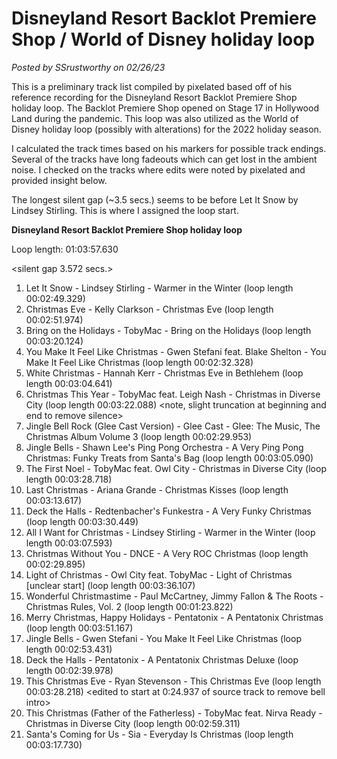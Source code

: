 # Disneyland Resort Backlot Premiere Shop / World of Disney holiday loop

*Posted by SSrustworthy on 02/26/23*

This is a preliminary track list compiled by pixelated based off of his reference recording for the Disneyland Resort Backlot Premiere Shop holiday loop. The Backlot Premiere Shop opened on Stage 17 in Hollywood Land during the pandemic. This loop was also utilized as the World of Disney holiday loop (possibly with alterations) for the 2022 holiday season.

I calculated the track times based on his markers for possible track endings. Several of the tracks have long fadeouts which can get lost in the ambient noise. I checked on the tracks where edits were noted by pixelated and provided insight below.

The longest silent gap (~3.5 secs.) seems to be before Let It Snow by Lindsey Stirling. This is where I assigned the loop start.

**Disneyland Resort Backlot Premiere Shop holiday loop**

Loop length: 01:03:57.630

<silent gap 3.572 secs.>

1. Let It Snow - Lindsey Stirling - Warmer in the Winter (loop length 00:02:49.329)
2. Christmas Eve - Kelly Clarkson - Christmas Eve (loop length 00:02:51.974)
3. Bring on the Holidays - TobyMac - Bring on the Holidays (loop length 00:03:20.124)
4. You Make It Feel Like Christmas - Gwen Stefani feat. Blake Shelton - You Make It Feel Like Christmas (loop length 00:02:32.328)
5. White Christmas - Hannah Kerr - Christmas Eve in Bethlehem (loop length 00:03:04.641)
6. Christmas This Year - TobyMac feat. Leigh Nash - Christmas in Diverse City (loop length 00:03:22.088)
   <note, slight truncation at beginning and end to remove silence>
7. Jingle Bell Rock (Glee Cast Version) - Glee Cast - Glee: The Music, The Christmas Album Volume 3 (loop length 00:02:29.953)
8. Jingle Bells - Shawn Lee's Ping Pong Orchestra - A Very Ping Pong Christmas: Funky Treats from Santa's Bag (loop length 00:03:05.090)
9. The First Noel - TobyMac feat. Owl City - Christmas in Diverse City (loop length 00:03:28.718)
10. Last Christmas - Ariana Grande - Christmas Kisses (loop length 00:03:13.617)
11. Deck the Halls - Redtenbacher's Funkestra - A Very Funky Christmas (loop length 00:03:30.449)
12. All I Want for Christmas - Lindsey Stirling - Warmer in the Winter (loop length 00:03:07.593)
13. Christmas Without You - DNCE - A Very ROC Christmas (loop length 00:02:29.895)
14. Light of Christmas - Owl City feat. TobyMac - Light of Christmas [unclear start] (loop length 00:03:36.107)
15. Wonderful Christmastime - Paul McCartney, Jimmy Fallon & The Roots - Christmas Rules, Vol. 2 (loop length 00:01:23.822)
16. Merry Christmas, Happy Holidays - Pentatonix - A Pentatonix Christmas (loop length 00:03:51.167)
17. Jingle Bells - Gwen Stefani - You Make It Feel Like Christmas (loop length 00:02:53.431)
18. Deck the Halls - Pentatonix - A Pentatonix Christmas Deluxe (loop length 00:02:39.978)
19. This Christmas Eve - Ryan Stevenson - This Christmas Eve (loop length 00:03:28.218)
    <edited to start at 0:24.937 of source track to remove bell intro>
20. This Christmas (Father of the Fatherless) - TobyMac feat. Nirva Ready - Christmas in Diverse City (loop length 00:02:59.311)
21. Santa's Coming for Us - Sia - Everyday Is Christmas (loop length 00:03:17.730)

</aside>